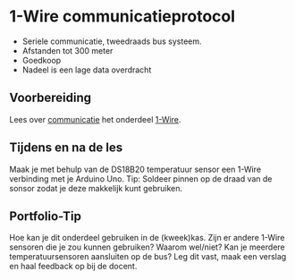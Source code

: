 # 1-Wire communicatieprotocol

- Seriele communicatie, tweedraads bus systeem.
- Afstanden tot 300 meter
- Goedkoop
- Nadeel is een lage data overdracht
  
## Voorbereiding

Lees over [communicatie](../hardware-interfacing/communicatie/README.md) het onderdeel [1-Wire](../hardware-interfacing/communicatie/1-wire/README.md).

## Tijdens en na de les

Maak je met behulp van de DS18B20 temperatuur sensor een 1-Wire verbinding met je Arduino Uno. Tip: Soldeer pinnen op de draad van de sonsor zodat je deze makkelijk kunt gebruiken.

## Portfolio-Tip

Hoe kan je dit onderdeel gebruiken in de (kweek)kas. Zijn er andere 1-Wire sensoren die je zou kunnen gebruiken? Waarom wel/niet? Kan je meerdere temperatuursensoren aansluiten op de bus? Leg dit vast, maak een verslag en haal feedback op bij de docent.
